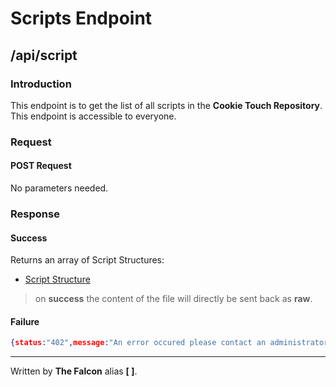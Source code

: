 # Scripts Endpoint

## /api/script

### Introduction

This endpoint is to get the list of all scripts in the **Cookie Touch Repository**. This endpoint is accessible to everyone.

### Request

#### POST Request

No parameters needed.

### Response

#### Success

Returns an array of Script Structures:

 -  [Script Structure](/data-structures/script-structure.md)

> on **success** the content of the file will directly be sent back as **raw**.

#### Failure

```json
{status:"402",message:"An error occured please contact an administrator."}
```
___

Written by **The Falcon** alias **[ ]**.